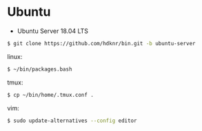 # Ubuntu

- Ubuntu Server 18.04 LTS


~~~bash
$ git clone https://github.com/hdknr/bin.git -b ubuntu-server
~~~

linux:

~~~bash
$ ~/bin/packages.bash
~~~

tmux:

~~~bash
$ cp ~/bin/home/.tmux.conf .
~~~

vim:

~~~bash
$ sudo update-alternatives --config editor
~~~
